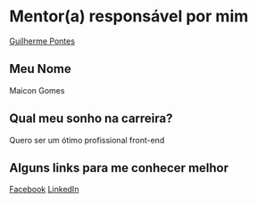# Mentor(a) responsável por mim

[Guilherme Pontes](/mentores/perfis/guilhermepontes.md)

## Meu Nome

Maicon Gomes

## Qual meu sonho na carreira?

Quero ser um ótimo profissional front-end

## Alguns links para me conhecer melhor

[Facebook](https://www.facebook.com/atreyu.maicon)
[LinkedIn](https://www.linkedin.com/in/mrgomes86)
